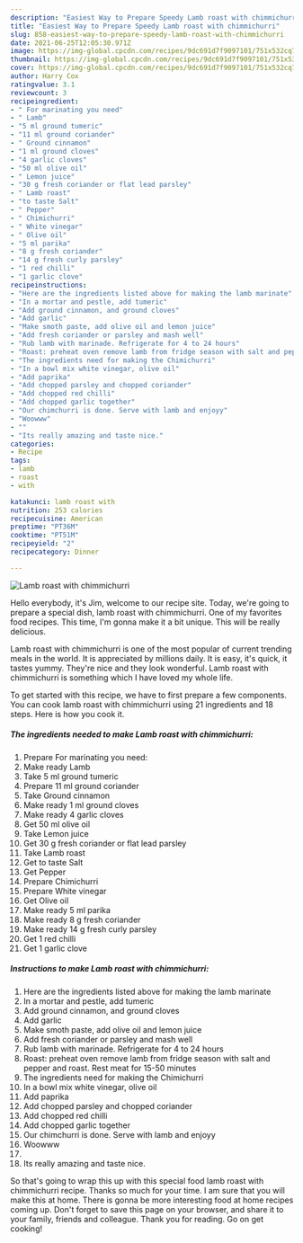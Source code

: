 ```yaml
---
description: "Easiest Way to Prepare Speedy Lamb roast with chimmichurri"
title: "Easiest Way to Prepare Speedy Lamb roast with chimmichurri"
slug: 858-easiest-way-to-prepare-speedy-lamb-roast-with-chimmichurri
date: 2021-06-25T12:05:30.971Z
image: https://img-global.cpcdn.com/recipes/9dc691d7f9097101/751x532cq70/lamb-roast-with-chimmichurri-recipe-main-photo.jpg
thumbnail: https://img-global.cpcdn.com/recipes/9dc691d7f9097101/751x532cq70/lamb-roast-with-chimmichurri-recipe-main-photo.jpg
cover: https://img-global.cpcdn.com/recipes/9dc691d7f9097101/751x532cq70/lamb-roast-with-chimmichurri-recipe-main-photo.jpg
author: Harry Cox
ratingvalue: 3.1
reviewcount: 3
recipeingredient:
- " For marinating you need"
- " Lamb"
- "5 ml ground tumeric"
- "11 ml ground coriander"
- " Ground cinnamon"
- "1 ml ground cloves"
- "4 garlic cloves"
- "50 ml olive oil"
- " Lemon juice"
- "30 g fresh coriander or flat lead parsley"
- " Lamb roast"
- "to taste Salt"
- " Pepper"
- " Chimichurri"
- " White vinegar"
- " Olive oil"
- "5 ml parika"
- "8 g fresh coriander"
- "14 g fresh curly parsley"
- "1 red chilli"
- "1 garlic clove"
recipeinstructions:
- "Here are the ingredients listed above for making the lamb marinate"
- "In a mortar and pestle, add tumeric"
- "Add ground cinnamon, and ground cloves"
- "Add garlic"
- "Make smoth paste, add olive oil and lemon juice"
- "Add fresh coriander or parsley and mash well"
- "Rub lamb with marinade. Refrigerate for 4 to 24 hours"
- "Roast: preheat oven remove lamb from fridge season with salt and pepper and roast. Rest meat for 15-50 minutes"
- "The ingredients need for making the Chimichurri"
- "In a bowl mix white vinegar, olive oil"
- "Add paprika"
- "Add chopped parsley and chopped coriander"
- "Add chopped red chilli"
- "Add chopped garlic together"
- "Our chimchurri is done. Serve with lamb and enjoyy"
- "Woowww"
- ""
- "Its really amazing and taste nice."
categories:
- Recipe
tags:
- lamb
- roast
- with

katakunci: lamb roast with 
nutrition: 253 calories
recipecuisine: American
preptime: "PT36M"
cooktime: "PT51M"
recipeyield: "2"
recipecategory: Dinner

---
```



![Lamb roast with chimmichurri](https://img-global.cpcdn.com/recipes/9dc691d7f9097101/751x532cq70/lamb-roast-with-chimmichurri-recipe-main-photo.jpg)

Hello everybody, it's Jim, welcome to our recipe site. Today, we're going to prepare a special dish, lamb roast with chimmichurri. One of my favorites food recipes. This time, I'm gonna make it a bit unique. This will be really delicious.

Lamb roast with chimmichurri is one of the most popular of current trending meals in the world. It is appreciated by millions daily. It is easy, it's quick, it tastes yummy. They're nice and they look wonderful. Lamb roast with chimmichurri is something which I have loved my whole life.




To get started with this recipe, we have to first prepare a few components. You can cook lamb roast with chimmichurri using 21 ingredients and 18 steps. Here is how you cook it.

<!--inarticleads1-->

##### The ingredients needed to make Lamb roast with chimmichurri:

1. Prepare  For marinating you need:
1. Make ready  Lamb
1. Take 5 ml ground tumeric
1. Prepare 11 ml ground coriander
1. Take  Ground cinnamon
1. Make ready 1 ml ground cloves
1. Make ready 4 garlic cloves
1. Get 50 ml olive oil
1. Take  Lemon juice
1. Get 30 g fresh coriander or flat lead parsley
1. Take  Lamb roast
1. Get to taste Salt
1. Get  Pepper
1. Prepare  Chimichurri
1. Prepare  White vinegar
1. Get  Olive oil
1. Make ready 5 ml parika
1. Make ready 8 g fresh coriander
1. Make ready 14 g fresh curly parsley
1. Get 1 red chilli
1. Get 1 garlic clove




<!--inarticleads2-->

##### Instructions to make Lamb roast with chimmichurri:

1. Here are the ingredients listed above for making the lamb marinate
1. In a mortar and pestle, add tumeric
1. Add ground cinnamon, and ground cloves
1. Add garlic
1. Make smoth paste, add olive oil and lemon juice
1. Add fresh coriander or parsley and mash well
1. Rub lamb with marinade. Refrigerate for 4 to 24 hours
1. Roast: preheat oven remove lamb from fridge season with salt and pepper and roast. Rest meat for 15-50 minutes
1. The ingredients need for making the Chimichurri
1. In a bowl mix white vinegar, olive oil
1. Add paprika
1. Add chopped parsley and chopped coriander
1. Add chopped red chilli
1. Add chopped garlic together
1. Our chimchurri is done. Serve with lamb and enjoyy
1. Woowww
1. 
1. Its really amazing and taste nice.




So that's going to wrap this up with this special food lamb roast with chimmichurri recipe. Thanks so much for your time. I am sure that you will make this at home. There is gonna be more interesting food at home recipes coming up. Don't forget to save this page on your browser, and share it to your family, friends and colleague. Thank you for reading. Go on get cooking!
